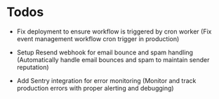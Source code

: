 # Todos

- Fix deployment to ensure workflow is triggered by cron worker (Fix event management workflow cron trigger in production)
 
- Setup Resend webhook for email bounce and spam handling (Automatically handle email bounces and spam to maintain sender reputation)
- Add Sentry integration for error monitoring (Monitor and track production errors with proper alerting and debugging)